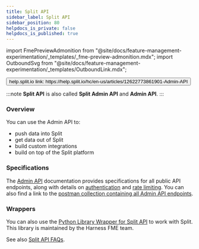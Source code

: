 ```yaml
---
title: Split API
sidebar_label: Split API
sidebar_position: 80
helpdocs_is_private: false
helpdocs_is_published: true
---
```


import FmePreviewAdmonition from "@site/docs/feature-management-experimentation/_templates/_fme-preview-admonition.mdx";
import OutboundSvg from "@site/docs/feature-management-experimentation/_templates/OutboundLink.mdx";

<p>
  <button style={{borderRadius:'8px', border:'1px', fontFamily:'Courier New', fontWeight:'800', textAlign:'left'}}> help.split.io link: https://help.split.io/hc/en-us/articles/12622773861901-Admin-API </button>
</p>

:::note
**Split API** is also called **Split Admin API** and **Admin API**. 
:::

<FmePreviewAdmonition ApiInfoHighlight="infoHighlight" />

### Overview

You can use the Admin API to:
- push data into Split
- get data out of Split
- build custom integrations
- build on top of the Split platform

### Specifications

The [Admin API](https://docs.split.io/reference/introduction) documentation provides specifications for all public API endpoints, along with details on [authentication](https://docs.split.io/reference/authentication) and [rate limiting](https://docs.split.io/reference/rate-limiting). You can also find a link to the [postman collection containing all Admin API endpoints](https://docs.split.io/reference/postman).

### Wrappers

You can also use the [Python Library Wrapper for Split API](./docs/fme-api-wrappers/python-library-wrapper-for-fme-api/python-library-wrapper-for-fme-api.md) to work with Split. This library is maintained by the Harness FME team.

See also [Split API FAQs](./docs/faqs).
